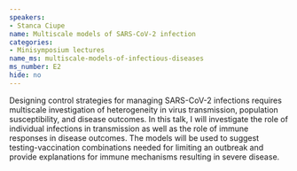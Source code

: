 ```yaml
---
speakers:
- Stanca Ciupe
name: Multiscale models of SARS-CoV-2 infection
categories:
- Minisymposium lectures
name_ms: multiscale-models-of-infectious-diseases
ms_number: E2
hide: no
---
```

Designing control strategies for managing SARS-CoV-2 infections requires multiscale investigation of heterogeneity in virus transmission, population susceptibility, and disease outcomes. In this talk, I will investigate the role of individual infections in transmission as well as the role of immune responses in disease outcomes. The models will be used to suggest testing-vaccination combinations needed for limiting an outbreak and provide explanations for immune mechanisms resulting in severe disease.
